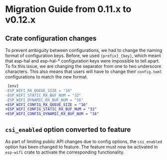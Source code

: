 # Migration Guide from 0.11.x to v0.12.x

## Crate configuration changes

To prevent ambiguity between configurations, we had to change the naming format of configuration
keys. Before, we used `{prefix}_{key}`, which meant that esp-hal and esp-hal-* configuration keys
were impossible to tell apart. To fix this issue, we are changing the separator from one to two
underscore characters. This also means that users will have to change their `config.toml`
configurations to match the new format.

```diff
 [env]
-ESP_WIFI_RX_QUEUE_SIZE = "16"
-ESP_WIFI_STATIC_RX_BUF_NUM = "32"
-ESP_WIFI_DYNAMIC_RX_BUF_NUM = "16"
+ESP_WIFI_CONFIG_RX_QUEUE_SIZE = "16"
+ESP_WIFI_CONFIG_STATIC_RX_BUF_NUM = "32"
+ESP_WIFI_CONFIG_DYNAMIC_RX_BUF_NUM = "16"
```

## `csi_enabled` option converted to feature

As part of limiting public API changes due to config options, the `csi_enabled` option has been changed to feature. The feature must now be activated in `esp-wifi` crate to activate the corresponding functionality. 